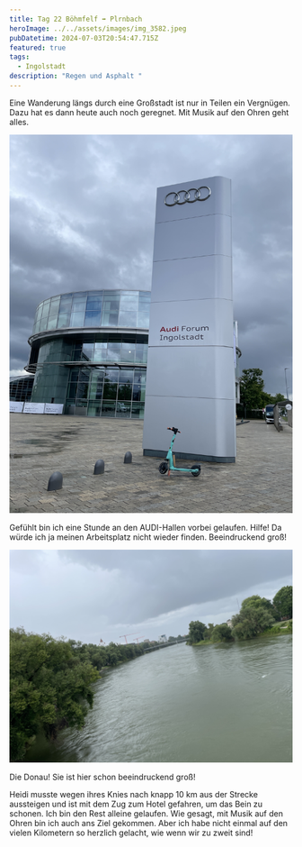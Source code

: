 ```yaml
---
title: Tag 22 Böhmfelf ➡️ Plrnbach
heroImage: ../../assets/images/img_3582.jpeg
pubDatetime: 2024-07-03T20:54:47.715Z
featured: true
tags:
  - Ingolstadt
description: "Regen und Asphalt "
---
```

Eine Wanderung längs durch eine Großstadt ist nur in Teilen ein Vergnügen. Dazu hat es dann heute auch noch geregnet. Mit Musik auf den Ohren geht alles. 

![](../../assets/images/d9b6ed62-3ade-435f-9748-08c37fb80c24-9095-000001e9710fd1d6.jpeg)

Gefühlt bin ich eine Stunde an den AUDI-Hallen vorbei gelaufen. Hilfe! Da würde ich ja meinen Arbeitsplatz nicht wieder finden. Beeindruckend groß!

![](../../assets/images/994852a3-0d9c-4c4b-840e-cf23529addbd-9095-00000203e0574a9d.jpeg)

Die Donau! Sie ist hier schon beeindruckend groß!

Heidi musste wegen ihres Knies nach knapp 10 km aus der Strecke aussteigen und ist mit dem Zug zum Hotel gefahren, um das Bein zu schonen.  Ich bin den Rest alleine gelaufen. Wie gesagt, mit Musik auf den Ohren bin ich auch ans Ziel gekommen. Aber ich habe nicht einmal auf den vielen Kilometern so herzlich gelacht, wie wenn wir zu zweit sind!